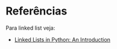 # Referências

Para linked list veja:

   * [Linked Lists in Python: An Introduction](https://realpython.com/linked-lists-python/)
